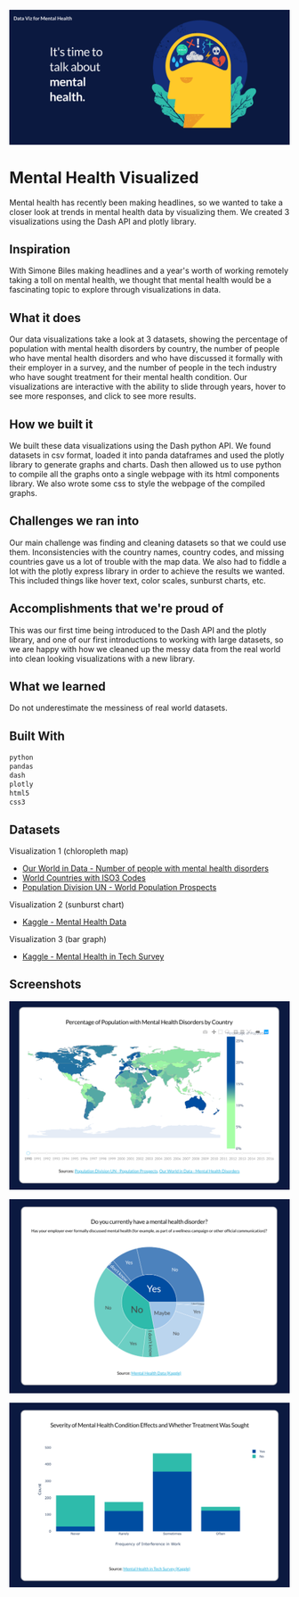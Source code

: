 ![Hero](https://github.com/Suchisrit/dataviz-for-mental-health/blob/master/screenshots/hero.png)

# Mental Health Visualized

Mental health has recently been making headlines, so we wanted to take a closer look at trends in mental health data by visualizing them. We created 3 visualizations using the Dash API and plotly library.

## Inspiration
With Simone Biles making headlines and a year's worth of working remotely taking a toll on mental health, we thought that mental health would be a fascinating topic to explore through visualizations in data.

## What it does
Our data visualizations take a look at 3 datasets, showing the percentage of population with mental health disorders by country, the number of people who have mental health disorders and who have discussed it formally with their employer in a survey, and the number of people in the tech industry who have sought treatment for their mental health condition. Our visualizations are interactive with the ability to slide through years, hover to see more responses, and click to see more results.

## How we built it
We built these data visualizations using the Dash python API. We found datasets in csv format, loaded it into panda dataframes and used the plotly library to generate graphs and charts. Dash then allowed us to use python to compile all the graphs onto a single webpage with its html components library. We also wrote some css to style the webpage of the compiled graphs.

## Challenges we ran into
Our main challenge was finding and cleaning datasets so that we could use them. Inconsistencies with the country names, country codes, and missing countries gave us a lot of trouble with the map data. We also had to fiddle a lot with the plotly express library in order to achieve the results we wanted. This included things like hover text, color scales, sunburst charts, etc.

## Accomplishments that we're proud of
This was our first time being introduced to the Dash API and the plotly library, and one of our first introductions to working with large datasets, so we are happy with how we cleaned up the messy data from the real world into clean looking visualizations with a new library.

## What we learned
Do not underestimate the messiness of real world datasets.

## Built With

    python
    pandas
    dash 
    plotly 
    html5 
    css3 

## Datasets
Visualization 1 (chloropleth map)
- [Our World in Data - Number of people with mental health disorders](https://ourworldindata.org/grapher/people-with-mental-health-disorders)
- [World Countries with ISO3 Codes](https://raw.githubusercontent.com/plotly/datasets/master/2014_world_gdp_with_codes.csv)
- [Population Division UN - World Population Prospects](https://population.un.org/wpp/Download/Standard/CSV/)

Visualization 2 (sunburst chart)
- [Kaggle - Mental Health Data](https://www.kaggle.com/ron2112/mental-health-data?select=Mental+Health+Data.csv)

Visualization 3 (bar graph)
- [Kaggle - Mental Health in Tech Survey](https://www.kaggle.com/osmi/mental-health-in-tech-survey)

## Screenshots

![viz-1](https://github.com/Suchisrit/dataviz-for-mental-health/blob/master/screenshots/viz_1.png)

![viz-2](https://github.com/Suchisrit/dataviz-for-mental-health/blob/master/screenshots/viz_2.png)

![viz-3](https://github.com/Suchisrit/dataviz-for-mental-health/blob/master/screenshots/viz_3.png)